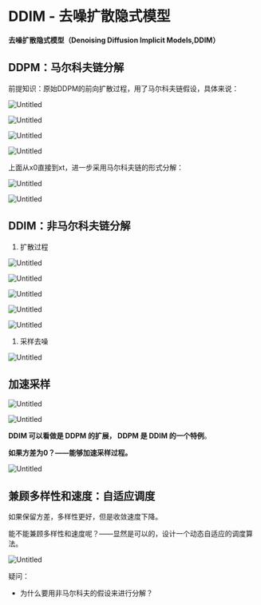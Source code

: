 # DDIM - 去噪扩散隐式模型

****去噪扩散隐式模型（Denoising Diffusion Implicit Models,DDIM）****

## DDPM：马尔科夫链分解

前提知识：原始DDPM的前向扩散过程，用了马尔科夫链假设，具体来说：

![Untitled](Untitled%2041.png)

![Untitled](Untitled%2042.png)

![Untitled](Untitled%2043.png)

![Untitled](Untitled%2044.png)

上面从x0直接到xt，进一步采用马尔科夫链的形式分解：

![Untitled](Untitled%2045.png)

![Untitled](Untitled%2046.png)

## DDIM：非马尔科夫链分解

1. 扩散过程

![Untitled](Untitled%2047.png)

![Untitled](Untitled%2048.png)

![Untitled](Untitled%2049.png)

![Untitled](Untitled%2050.png)

![Untitled](Untitled%2051.png)

1. 采样去噪

![Untitled](Untitled%2052.png)

## 加速采样

![Untitled](Untitled%2053.png)

![Untitled](Untitled%2054.png)

**DDIM 可以看做是 DDPM 的扩展， DDPM 是 DDIM 的一个特例**。

**如果方差为0？——能够加速采样过程。**

![Untitled](Untitled%2055.png)

## 兼顾多样性和速度：自适应调度

如果保留方差，多样性更好，但是收敛速度下降。

能不能兼顾多样性和速度呢？——显然是可以的，设计一个动态自适应的调度算法。

![Untitled](Untitled%2056.png)

疑问：

- 为什么要用非马尔科夫的假设来进行分解？
